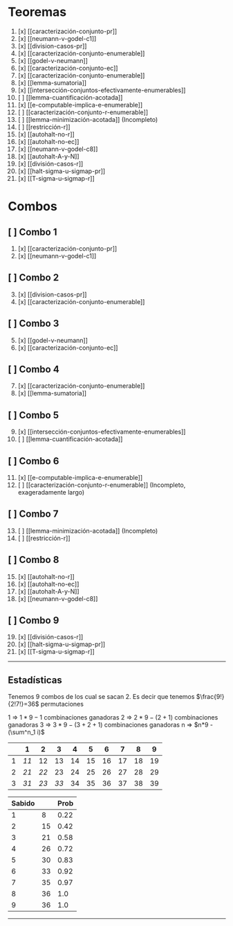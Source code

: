 # Teoremas
01. [x] [[caracterización-conjunto-pr]]
02. [x] [[neumann-v-godel-c1]]
03. [x] [[division-casos-pr]]
04. [x] [[caracterización-conjunto-enumerable]]
05. [x] [[godel-v-neumann]] 
06. [x] [[caracterización-conjunto-ec]] 
07. [x] [[caracterización-conjunto-enumerable]]
08. [x] [[lemma-sumatoria]] 
09. [x] [[intersección-conjuntos-efectivamente-enumerables]] 
10. [ ] [[lemma-cuantificación-acotada]] 
11. [x] [[e-computable-implica-e-enumerable]] 
12. [ ] [[caracterización-conjunto-r-enumerable]] 
13. [ ] [[lemma-minimización-acotada]] (Incompleto)
14. [ ] [[restricción-r]]
15. [x] [[autohalt-no-r]]
16. [x] [[autohalt-no-ec]]
17. [x] [[neumann-v-godel-c8]]
18. [x] [[autohalt-A-y-N]]
19. [x] [[división-casos-r]]
20. [x] [[halt-sigma-u-sigmap-pr]]
21. [x] [[T-sigma-u-sigmap-r]]
# Combos
## [ ] Combo 1
01. [x] [[caracterización-conjunto-pr]]
02. [x] [[neumann-v-godel-c1]]
## [ ] Combo 2
03. [x] [[division-casos-pr]]
04. [x] [[caracterización-conjunto-enumerable]]
## [ ] Combo 3
05. [x] [[godel-v-neumann]] 
06. [x] [[caracterización-conjunto-ec]] 
## [ ] Combo 4
07. [x] [[caracterización-conjunto-enumerable]]
08. [x] [[lemma-sumatoria]] 
## [ ] Combo 5
09. [x] [[intersección-conjuntos-efectivamente-enumerables]] 
10. [ ] [[lemma-cuantificación-acotada]] 
## [ ] Combo 6
11. [x] [[e-computable-implica-e-enumerable]] 
12. [ ] [[caracterización-conjunto-r-enumerable]] (Incompleto, exageradamente largo)
## [ ] Combo 7
13. [ ] [[lemma-minimización-acotada]] (Incompleto)
14. [ ] [[restricción-r]]
## [ ] Combo 8
15. [x] [[autohalt-no-r]]
16. [x] [[autohalt-no-ec]]
18. [x] [[autohalt-A-y-N]]
19. [x] [[neumann-v-godel-c8]]
## [ ] Combo 9
19. [x] [[división-casos-r]]
20. [x] [[halt-sigma-u-sigmap-pr]]
21. [x] [[T-sigma-u-sigmap-r]]
 - - -
Estadísticas
---

Tenemos 9 combos de los cual se sacan 2.
Es decir que tenemos $\frac{9!}{2!7!}=36$ permutaciones

1 => $1*9-1$ combinaciones ganadoras
2 => $2*9-(2+1)$ combinaciones ganadoras
3 => $3*9-(3+2+1)$ combinaciones ganadoras
n => $n*9 - (\sum^n_1 i)$ 

|     | 1    | 2    | 3    | 4   | 5   | 6   | 7   | 8   | 9   |
| --- | ---- | ---- | ---- | --- | --- | --- | --- | --- | --- |
| 1   | *11* | 12   | 13   | 14  | 15  | 16  | 17  | 18  | 19  |
| 2   | *21* | *22* | 23   | 24  | 25  | 26  | 27  | 28  | 29  |
| 3   | *31* | *23* | *33* | 34  | 35  | 36  | 37  | 38  | 39  |

| Sabido |     | Prob |
| ------ | --- | ---- |
| 1      | 8   | 0.22 |
| 2      | 15  | 0.42 |
| 3      | 21  | 0.58 |
| 4      | 26  | 0.72 |
| 5      | 30  | 0.83 |
| 6      | 33  | 0.92 |
| 7      | 35  | 0.97 |
| 8      | 36  | 1.0  |
| 9      | 36  | 1.0  |

---
